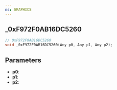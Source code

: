 ```yaml
---
ns: GRAPHICS
---
```

## _0xF972F0AB16DC5260

```c
// 0xF972F0AB16DC5260
void _0xF972F0AB16DC5260(Any p0, Any p1, Any p2);
```

## Parameters
* **p0**:
* **p1**:
* **p2**:
